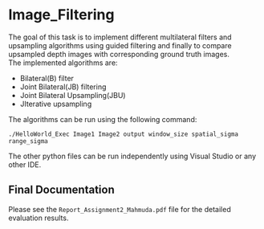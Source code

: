 # Image_Filtering
The goal of this task is to implement different multilateral filters and upsampling algorithms using guided filtering and finally to compare upsampled depth images with corresponding ground truth images.<br/>
The implemented algorithms are:

* Bilateral(B) filter
* Joint Bilateral(JB) filtering
* Joint Bilateral Upsampling(JBU)
* JIterative upsampling

The algorithms can be run using the following command:
```
./HelloWorld_Exec Image1 Image2 output window_size spatial_sigma range_sigma
```
The other python files can be run independently using Visual Studio or any other IDE.

## Final Documentation
Please see the `Report_Assignment2_Mahmuda.pdf` file for the detailed evaluation results. <br/>
